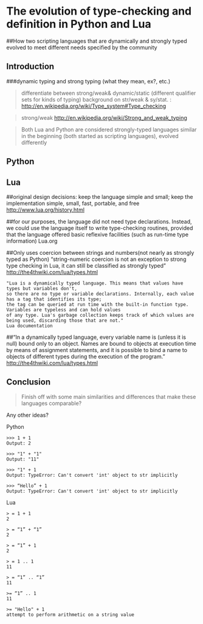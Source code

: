 The evolution of type-checking and definition in Python and Lua 
======
##How two scripting languages that are dynamically and strongly typed evolved to meet different needs specified by the community 

Introduction
------------------------
###dynamic typing and strong typing (what they mean, ex?, etc.)

>differentiate between strong/weak& dynamic/static (different qualifier sets for kinds of typing)
>background on str/weak & sy/stat. : http://en.wikipedia.org/wiki/Type_system#Type_checking

>strong/weak http://en.wikipedia.org/wiki/Strong_and_weak_typing

>Both Lua and Python are considered strongly-typed languages
>similar in the beginning (both started as scripting languages), evolved differently

Python
-----------------------


Lua
-----------------------

##original design decisions: 
    keep the language simple and small;
    keep the implementation simple, small, fast, portable, and free
    http://www.lua.org/history.html

##for our purposes, the language did not need type declarations.
    Instead, we could use the language itself to write type-checking routines, 
    provided that the language offered basic reflexive facilities (such as run-time type information)
    Lua.org

##Only uses coercion between strings and numbers(not nearly as strongly typed as Python)
    “string-numeric coercion is not an exception to strong type checking in Lua, it can still be classified as strongly 
    typed” http://the4thwiki.com/lua/types.html

    "Lua is a dynamically typed language. This means that values have types but variables don't, 
    so there are no type or variable declarations. Internally, each value has a tag that identifies its type; 
    the tag can be queried at run time with the built-in function type. Variables are typeless and can hold values 
    of any type. Lua's garbage collection keeps track of which values are being used, discarding those that are not."
    Lua documentation
    
##“In a dynamically typed language, every variable name is (unless it is null) bound only to an object.
    Names are bound to objects at execution time by means of assignment statements, 
    and it is possible to bind a name to objects of different types during the execution of the program.” 
    http://the4thwiki.com/lua/types.html

Conclusion
-----------------------

>Finish off with some main similarities and differences that make these languages comparable?

Any other ideas?




Python 
    
    >>> 1 + 1
    Output: 2
    
    >>> "1" + "1"
    Output: "11"
    
    >>> "1" + 1
    Output: TypeError: Can't convert 'int' object to str implicitly
    
    >>> “Hello” + 1
    Output: TypeError: Can't convert 'int' object to str implicitly
Lua

    > = 1 + 1
    2
    
    > = “1” + “1”
    2
    
    > = “1” + 1
    2
    
    > = 1 .. 1
    11
    
    > = “1” .. “1”
    11
    
    >= “1” .. 1
    11
    
    >= "Hello" + 1
    attempt to perform arithmetic on a string value






